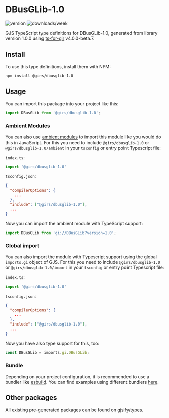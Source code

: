 
# DBusGLib-1.0

![version](https://img.shields.io/npm/v/@girs/dbusglib-1.0)
![downloads/week](https://img.shields.io/npm/dw/@girs/dbusglib-1.0)


GJS TypeScript type definitions for DBusGLib-1.0, generated from library version 1.0.0 using [ts-for-gir](https://github.com/gjsify/ts-for-gir) v4.0.0-beta.7.


## Install

To use this type definitions, install them with NPM:
```bash
npm install @girs/dbusglib-1.0
```

## Usage

You can import this package into your project like this:
```ts
import DBusGLib from '@girs/dbusglib-1.0';
```

### Ambient Modules

You can also use [ambient modules](https://github.com/gjsify/ts-for-gir/tree/main/packages/cli#ambient-modules) to import this module like you would do this in JavaScript.
For this you need to include `@girs/dbusglib-1.0` or `@girs/dbusglib-1.0/ambient` in your `tsconfig` or entry point Typescript file:

`index.ts`:
```ts
import '@girs/dbusglib-1.0'
```

`tsconfig.json`:
```json
{
  "compilerOptions": {
    ...
  },
  "include": ["@girs/dbusglib-1.0"],
  ...
}
```

Now you can import the ambient module with TypeScript support: 

```ts
import DBusGLib from 'gi://DBusGLib?version=1.0';
```

### Global import

You can also import the module with Typescript support using the global `imports.gi` object of GJS.
For this you need to include `@girs/dbusglib-1.0` or `@girs/dbusglib-1.0/import` in your `tsconfig` or entry point Typescript file:

`index.ts`:
```ts
import '@girs/dbusglib-1.0'
```

`tsconfig.json`:
```json
{
  "compilerOptions": {
    ...
  },
  "include": ["@girs/dbusglib-1.0"],
  ...
}
```

Now you have also type support for this, too:

```ts
const DBusGLib = imports.gi.DBusGLib;
```

### Bundle

Depending on your project configuration, it is recommended to use a bundler like [esbuild](https://esbuild.github.io/). You can find examples using different bundlers [here](https://github.com/gjsify/ts-for-gir/tree/main/examples).

## Other packages

All existing pre-generated packages can be found on [gjsify/types](https://github.com/gjsify/types).

